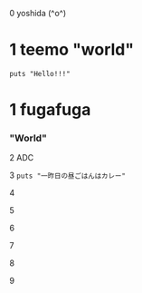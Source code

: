 0 yoshida (^o^)

# 1 teemo "world"

```
puts "Hello!!!"
```

# 1 fugafuga

### "World"

2 ADC

3 `puts "一昨日の昼ごはんはカレー"`

4

5

6

7

8

9
